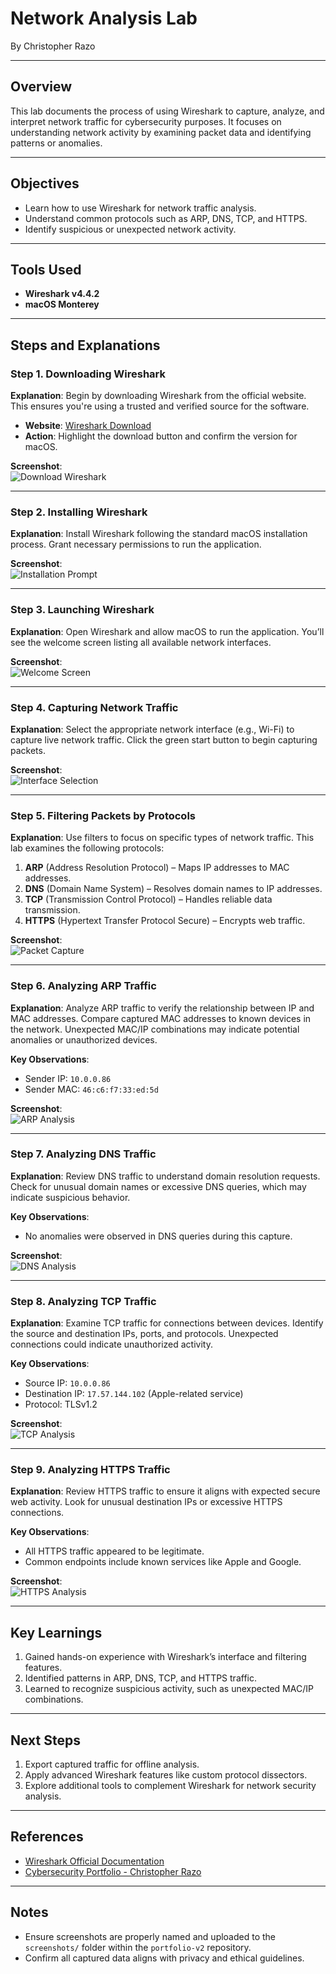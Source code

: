 # Network Analysis Lab

By Christopher Razo

---

## Overview
This lab documents the process of using Wireshark to capture, analyze, and interpret network traffic for cybersecurity purposes. It focuses on understanding network activity by examining packet data and identifying patterns or anomalies.

---

## Objectives
- Learn how to use Wireshark for network traffic analysis.
- Understand common protocols such as ARP, DNS, TCP, and HTTPS.
- Identify suspicious or unexpected network activity.

---

## Tools Used
- **Wireshark v4.4.2**
- **macOS Monterey**

---

## Steps and Explanations

### Step 1. Downloading Wireshark
**Explanation**: Begin by downloading Wireshark from the official website. This ensures you're using a trusted and verified source for the software.

- **Website**: [Wireshark Download](https://www.wireshark.org/download.html)
- **Action**: Highlight the download button and confirm the version for macOS.

**Screenshot**:  
![Download Wireshark](screenshots/01-download-wireshark.png)

---

### Step 2. Installing Wireshark
**Explanation**: Install Wireshark following the standard macOS installation process. Grant necessary permissions to run the application.

**Screenshot**:  
![Installation Prompt](screenshots/02-installation-prompt.png)

---

### Step 3. Launching Wireshark
**Explanation**: Open Wireshark and allow macOS to run the application. You’ll see the welcome screen listing all available network interfaces.

**Screenshot**:  
![Welcome Screen](screenshots/03-welcome-screen.png)

---

### Step 4. Capturing Network Traffic
**Explanation**: Select the appropriate network interface (e.g., Wi-Fi) to capture live network traffic. Click the green start button to begin capturing packets.

**Screenshot**:  
![Interface Selection](screenshots/04-interface-selection.png)

---

### Step 5. Filtering Packets by Protocols
**Explanation**: Use filters to focus on specific types of network traffic. This lab examines the following protocols:
1. **ARP** (Address Resolution Protocol) – Maps IP addresses to MAC addresses.
2. **DNS** (Domain Name System) – Resolves domain names to IP addresses.
3. **TCP** (Transmission Control Protocol) – Handles reliable data transmission.
4. **HTTPS** (Hypertext Transfer Protocol Secure) – Encrypts web traffic.

**Screenshot**:  
![Packet Capture](screenshots/05-packet-capture.png)

---

### Step 6. Analyzing ARP Traffic
**Explanation**: Analyze ARP traffic to verify the relationship between IP and MAC addresses. Compare captured MAC addresses to known devices in the network. Unexpected MAC/IP combinations may indicate potential anomalies or unauthorized devices.

**Key Observations**:
- Sender IP: `10.0.0.86`
- Sender MAC: `46:c6:f7:33:ed:5d`

**Screenshot**:  
![ARP Analysis](screenshots/06-arp-analysis.png)

---

### Step 7. Analyzing DNS Traffic
**Explanation**: Review DNS traffic to understand domain resolution requests. Check for unusual domain names or excessive DNS queries, which may indicate suspicious behavior.

**Key Observations**:
- No anomalies were observed in DNS queries during this capture.

**Screenshot**:  
![DNS Analysis](screenshots/07-dns-analysis.png)

---

### Step 8. Analyzing TCP Traffic
**Explanation**: Examine TCP traffic for connections between devices. Identify the source and destination IPs, ports, and protocols. Unexpected connections could indicate unauthorized activity.

**Key Observations**:
- Source IP: `10.0.0.86`
- Destination IP: `17.57.144.102` (Apple-related service)
- Protocol: TLSv1.2

**Screenshot**:  
![TCP Analysis](screenshots/08-tcp-analysis.png)

---

### Step 9. Analyzing HTTPS Traffic
**Explanation**: Review HTTPS traffic to ensure it aligns with expected secure web activity. Look for unusual destination IPs or excessive HTTPS connections.

**Key Observations**:
- All HTTPS traffic appeared to be legitimate.
- Common endpoints include known services like Apple and Google.

**Screenshot**:  
![HTTPS Analysis](screenshots/09-https-analysis.png)

---

## Key Learnings
1. Gained hands-on experience with Wireshark’s interface and filtering features.
2. Identified patterns in ARP, DNS, TCP, and HTTPS traffic.
3. Learned to recognize suspicious activity, such as unexpected MAC/IP combinations.

---

## Next Steps
1. Export captured traffic for offline analysis.
2. Apply advanced Wireshark features like custom protocol dissectors.
3. Explore additional tools to complement Wireshark for network security analysis.

---

## References
- [Wireshark Official Documentation](https://www.wireshark.org/docs/)
- [Cybersecurity Portfolio - Christopher Razo](https://c-razo.github.io/portfolio-v2/)

---

## Notes
- Ensure screenshots are properly named and uploaded to the `screenshots/` folder within the `portfolio-v2` repository.
- Confirm all captured data aligns with privacy and ethical guidelines.

